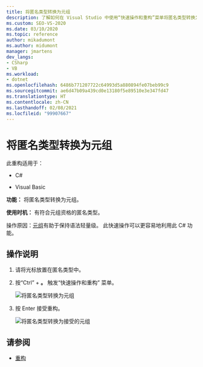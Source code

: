 ```yaml
---
title: 将匿名类型转换为元组
description: 了解如何在 Visual Studio 中使用“快速操作和重构”菜单将匿名类型转换为元组。
ms.custom: SEO-VS-2020
ms.date: 03/10/2020
ms.topic: reference
author: mikadumont
ms.author: midumont
manager: jmartens
dev_langs:
- CSharp
- VB
ms.workload:
- dotnet
ms.openlocfilehash: 6486b771207722c64993d5a880894fe07beb99c9
ms.sourcegitcommit: ae6d47b09a439cd0e13180f5e89510e3e347fd47
ms.translationtype: HT
ms.contentlocale: zh-CN
ms.lasthandoff: 02/08/2021
ms.locfileid: "99907667"
---
```

# <a name="convert-anonymous-type-to-tuple"></a>将匿名类型转换为元组

此重构适用于：

- C#

- Visual Basic

**功能：** 将匿名类型转换为元组。

**使用时机：** 有符合元组资格的匿名类型。

操作原因：[元组](/dotnet/csharp/tuples)有助于保持语法轻量级。 此快速操作可以更容易地利用此 C# 功能。

## <a name="how-to"></a>操作说明

1. 请将光标放置在匿名类型中。
2. 按“Ctrl”  + **。** 触发“快速操作和重构”  菜单。

   ![将匿名类型转换为元组](media/convert-anon-to-tuple.png)

2. 按 Enter 接受重构。

   ![将匿名类型转换为接受的元组](media/convert-anon-to-tuple-complete.png)

## <a name="see-also"></a>请参阅

- [重构](../refactoring-in-visual-studio.md)
